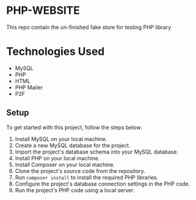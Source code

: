 # PHP-WEBSITE

This repo contain the un-finished fake store for testing PHP library

# Technologies Used
- MySQL
- PHP
- HTML
- PHP Mailer
- P2F

## Setup
To get started with this project, follow the steps below:

1. Install MySQL on your local machine.
2. Create a new MySQL database for the project.
3. Import the project's database schema into your MySQL database.
4. Install PHP on your local machine.
5. Install Composer on your local machine.
6. Clone the project's source code from the repository.
7. Run `composer install` to install the required PHP libraries.
8. Configure the project's database connection settings in the PHP code.
9. Run the project's PHP code using a local server.
